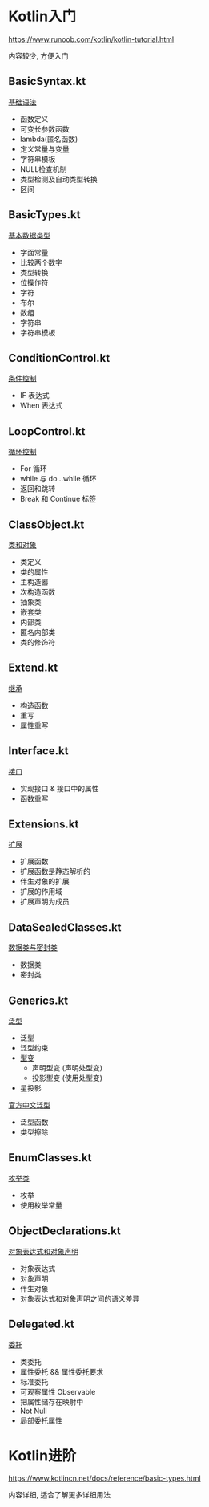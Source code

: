 # Kotlin入门
<https://www.runoob.com/kotlin/kotlin-tutorial.html>

内容较少, 方便入门

## BasicSyntax.kt

[基础语法](https://www.runoob.com/kotlin/kotlin-basic-syntax.html)

* 函数定义
* 可变长参数函数
* lambda(匿名函数)
* 定义常量与变量
* 字符串模板
* NULL检查机制
* 类型检测及自动类型转换
* 区间

## BasicTypes.kt

[基本数据类型](https://www.runoob.com/kotlin/kotlin-basic-types.html)

* 字面常量
* 比较两个数字
* 类型转换
* 位操作符
* 字符
* 布尔
* 数组
* 字符串
* 字符串模板

## ConditionControl.kt

[条件控制](https://www.runoob.com/kotlin/kotlin-condition-control.html)

* IF 表达式
* When 表达式

## LoopControl.kt

[循环控制](https://www.runoob.com/kotlin/kotlin-loop-control.html)

* For 循环
* while 与 do...while 循环
* 返回和跳转
* Break 和 Continue 标签

## ClassObject.kt

[类和对象](https://www.runoob.com/kotlin/kotlin-class-object.html)

* 类定义
* 类的属性
* 主构造器
* 次构造函数
* 抽象类
* 嵌套类
* 内部类
* 匿名内部类
* 类的修饰符

## Extend.kt

[继承](https://www.runoob.com/kotlin/kotlin-extend.html)

* 构造函数
* 重写
* 属性重写

## Interface.kt

[接口](https://www.runoob.com/kotlin/kotlin-interface.html)

* 实现接口 & 接口中的属性
* 函数重写

## Extensions.kt

[扩展](https://www.runoob.com/kotlin/kotlin-extensions.html)

* 扩展函数
* 扩展函数是静态解析的
* 伴生对象的扩展
* 扩展的作用域
* 扩展声明为成员

## DataSealedClasses.kt

[数据类与密封类](https://www.runoob.com/kotlin/kotlin-data-sealed-classes.html)

* 数据类
* 密封类

## Generics.kt

[泛型](https://www.runoob.com/kotlin/kotlin-generics.html)

* 泛型
* 泛型约束
* [型变]((https://zh.wikipedia.org/wiki/%E5%8D%8F%E5%8F%98%E4%B8%8E%E9%80%86%E5%8F%98))
    * 声明型变 (声明处型变)
    * 投影型变 (使用处型变)
* 星投影

[官方中文泛型](https://www.kotlincn.net/docs/reference/generics.html)

* 泛型函数
* 类型擦除

## EnumClasses.kt

[枚举类](https://www.runoob.com/kotlin/kotlin-enum-classes.html)

* 枚举
* 使用枚举常量

## ObjectDeclarations.kt

[对象表达式和对象声明](https://www.runoob.com/kotlin/kotlin-object-declarations.html)

* 对象表达式
* 对象声明
* 伴生对象
* 对象表达式和对象声明之间的语义差异

## Delegated.kt

[委托](https://www.runoob.com/kotlin/kotlin-delegated.html)

* 类委托
* 属性委托 && 属性委托要求
* 标准委托
* 可观察属性 Observable
* 把属性储存在映射中
* Not Null
* 局部委托属性


# Kotlin进阶

<https://www.kotlincn.net/docs/reference/basic-types.html>

内容详细, 适合了解更多详细用法
